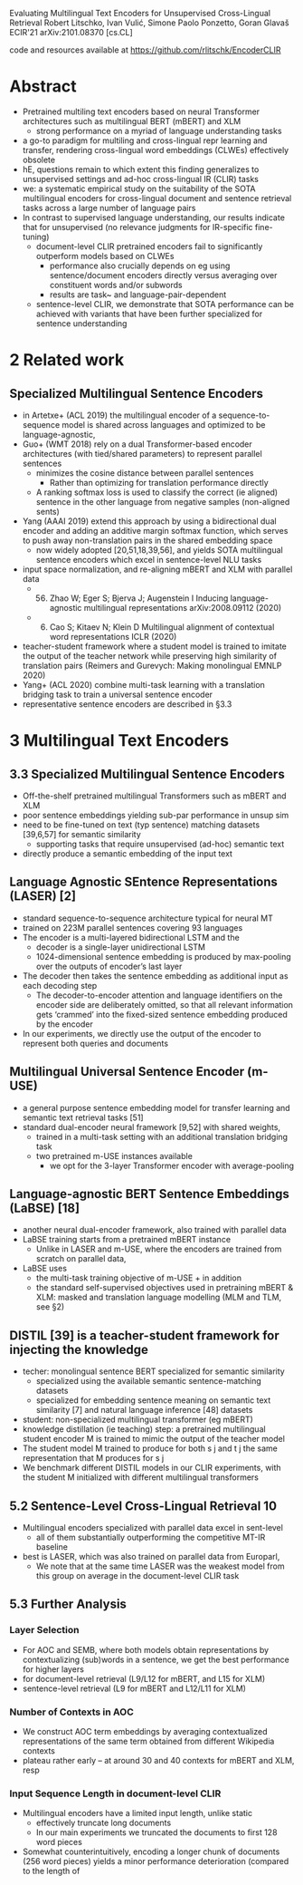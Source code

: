 Evaluating Multilingual Text Encoders for Unsupervised Cross-Lingual Retrieval
Robert Litschko, Ivan Vulić, Simone Paolo Ponzetto, Goran Glavaš
ECIR'21 arXiv:2101.08370 [cs.CL]

code and resources available at https://github.com/rlitschk/EncoderCLIR

# Abstract

* Pretrained multiling text encoders based on neural Transformer architectures
  such as multilingual BERT (mBERT) and XLM
  * strong performance on a myriad of language understanding tasks
* a go-to paradigm for multiling and cross-lingual repr learning and transfer,
  rendering cross-lingual word embeddings (CLWEs) effectively obsolete
* hE, questions remain to which extent this finding generalizes to
  unsupervised settings and ad-hoc cross-lingual IR (CLIR) tasks
* we: a systematic empirical study on the suitability of the SOTA multilingual
  encoders for cross-lingual document and sentence retrieval tasks
  across a large number of language pairs
* In contrast to supervised language understanding, our results indicate that
  for unsupervised (no relevance judgments for IR-specific fine-tuning)
  * document-level CLIR pretrained encoders fail to significantly outperform
    models based on CLWEs
    * performance also crucially depends on eg
      using sentence/document encoders directly versus
      averaging over constituent words and/or subwords
    * results are task~ and language-pair-dependent
  * sentence-level CLIR, we demonstrate that SOTA performance can be achieved
    with variants that have been further specialized for sentence understanding

# 2 Related work

## Specialized Multilingual Sentence Encoders

* in Artetxe+ (ACL 2019) the multilingual encoder of a sequence-to-sequence
  model is shared across languages and optimized to be language-agnostic,
* Guo+ (WMT 2018) rely on a dual Transformer-based encoder architectures
  (with tied/shared parameters) to represent parallel sentences
  * minimizes the cosine distance between parallel sentences
    * Rather than optimizing for translation performance directly
  * A ranking softmax loss is used to classify the correct (ie aligned)
    sentence in the other language from negative samples (non-aligned sents)
* Yang (AAAI 2019) extend this approach by using a bidirectional dual encoder
  and adding an additive margin softmax function, which
  serves to push away non-translation pairs in the shared embedding space
  * now widely adopted [20,51,18,39,56], and yields SOTA multilingual sentence
    encoders which excel in sentence-level NLU tasks
* input space normalization, and re-aligning mBERT and XLM with parallel data
  * 56. Zhao W; Eger S; Bjerva J; Augenstein I
    Inducing language-agnostic multilingual representations
    arXiv:2008.09112 (2020)
  * 6. Cao S; Kitaev N; Klein D
    Multilingual alignment of contextual word representations
    ICLR (2020)
* teacher-student framework where a student model is trained to imitate the
  output of the teacher network while preserving high similarity of
  translation pairs (Reimers and Gurevych: Making monolingual EMNLP 2020)
* Yang+ (ACL 2020) combine multi-task learning with a translation bridging
  task to train a universal sentence encoder
* representative sentence encoders are described in §3.3

# 3 Multilingual Text Encoders

## 3.3 Specialized Multilingual Sentence Encoders

* Off-the-shelf pretrained multilingual Transformers such as mBERT and XLM
* poor sentence embeddings yielding sub-par performance in unsup sim
* need to be fine-tuned on text (typ sentence) matching datasets [39,6,57]
  for semantic similarity
  * supporting tasks that require unsupervised (ad-hoc) semantic text
* directly produce a semantic embedding of the input text

## Language Agnostic SEntence Representations (LASER) [2]

* standard sequence-to-sequence architecture typical for neural MT
* trained on 223M parallel sentences covering 93 languages
* The encoder is a multi-layered bidirectional LSTM and the
  * decoder is a single-layer unidirectional LSTM
  * 1024-dimensional sentence embedding is produced by max-pooling over the
    outputs of encoder’s last layer
* The decoder then takes the sentence embedding as additional input as each
  decoding step
  * The decoder-to-encoder attention and language identifiers on the encoder
    side are deliberately omitted, so that all relevant information gets
    ‘crammed’ into the fixed-sized sentence embedding produced by the encoder
* In our experiments, we directly use the output of the encoder to represent
  both queries and documents

## Multilingual Universal Sentence Encoder (m-USE)

* a general purpose sentence embedding model for transfer learning and
  semantic text retrieval tasks [51]
* standard dual-encoder neural framework [9,52] with shared weights,
  * trained in a multi-task setting with an additional translation bridging
    task
  * two pretrained m-USE instances available
    * we opt for the 3-layer Transformer encoder with average-pooling

## Language-agnostic BERT Sentence Embeddings (LaBSE) [18]

* another neural dual-encoder framework, also trained with parallel data
* LaBSE training starts from a pretrained mBERT instance
  * Unlike in LASER and m-USE, where the encoders are trained from scratch on
    parallel data,
* LaBSE uses
    * the multi-task training objective of m-USE + in addition
    * the standard self-supervised objectives used in pretraining mBERT & XLM:
      masked and translation language modelling (MLM and TLM, see §2)

## DISTIL [39] is a teacher-student framework for injecting the knowledge

* techer: monolingual sentence BERT specialized for semantic similarity
  * specialized using the available semantic sentence-matching datasets
  * specialized for embedding sentence meaning on semantic text similarity [7]
    and natural language inference [48] datasets
* student: non-specialized multilingual transformer (eg mBERT)
* knowledge distillation (ie teaching) step:
  a pretrained multilingual student encoder M is trained to mimic the output of
  the teacher model
* The student model M trained to produce for both s j and t j the same
  representation that M produces for s j
* We benchmark different DISTIL models in our CLIR experiments, with the
  student M initialized with different multilingual transformers

## 5.2 Sentence-Level Cross-Lingual Retrieval 10

* Multilingual encoders specialized with parallel data excel in sent-level
  * all of them substantially outperforming the competitive MT-IR baseline
* best is LASER, which was also trained on parallel data from Europarl,
  * We note that at the same time LASER was the weakest model from this group
    on average in the document-level CLIR task

## 5.3 Further Analysis

### Layer Selection

* For AOC and SEMB, where both models obtain representations by
  contextualizing (sub)words in a sentence, we get the
  best performance for higher layers
* for document-level retrieval (L9/L12 for mBERT, and L15 for XLM)
* sentence-level retrieval (L9 for mBERT and L12/L11 for XLM)

### Number of Contexts in AOC

* We construct AOC term embeddings by averaging contextualized representations
  of the same term obtained from different Wikipedia contexts
* plateau rather early – at around 30 and 40 contexts for mBERT and XLM, resp

### Input Sequence Length in document-level CLIR

* Multilingual encoders have a limited input length, unlike static
  * effectively truncate long documents
  * In our main experiments we truncated the documents to first 128 word pieces
* Somewhat counterintuitively, encoding a longer chunk of documents (256 word
  pieces) yields a minor performance deterioration (compared to the length of

